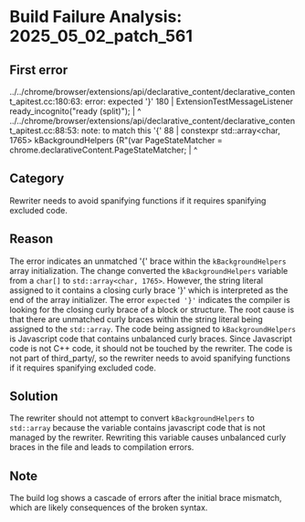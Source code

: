 # Build Failure Analysis: 2025_05_02_patch_561

## First error

../../chrome/browser/extensions/api/declarative_content/declarative_content_apitest.cc:180:63: error: expected '}'
  180 |   ExtensionTestMessageListener ready_incognito("ready (split)");
      |                                                               ^
../../chrome/browser/extensions/api/declarative_content/declarative_content_apitest.cc:88:53: note: to match this '{'
   88 | constexpr std::array<char, 1765> kBackgroundHelpers {R"(var PageStateMatcher = chrome.declarativeContent.PageStateMatcher;
      |                                                     ^

## Category
Rewriter needs to avoid spanifying functions if it requires spanifying excluded code.

## Reason
The error indicates an unmatched '{' brace within the `kBackgroundHelpers` array initialization. The change converted the `kBackgroundHelpers` variable from a `char[]` to `std::array<char, 1765>`. However, the string literal assigned to it contains a closing curly brace '}' which is interpreted as the end of the array initializer. The error `expected '}'` indicates the compiler is looking for the closing curly brace of a block or structure. The root cause is that there are unmatched curly braces within the string literal being assigned to the `std::array`. The code being assigned to `kBackgroundHelpers` is Javascript code that contains unbalanced curly braces. Since Javascript code is not C++ code, it should not be touched by the rewriter. The code is not part of third_party/, so the rewriter needs to avoid spanifying functions if it requires spanifying excluded code.

## Solution
The rewriter should not attempt to convert `kBackgroundHelpers` to `std::array` because the variable contains javascript code that is not managed by the rewriter. Rewriting this variable causes unbalanced curly braces in the file and leads to compilation errors.

## Note
The build log shows a cascade of errors after the initial brace mismatch, which are likely consequences of the broken syntax.
